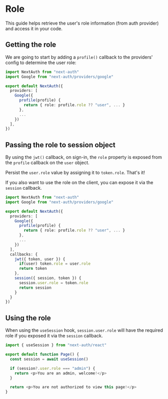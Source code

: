 # Role

This guide helps retrieve the user's role information (from auth provider) and access it in your code.

## Getting the role

We are going to start by adding a `profile()` callback to the providers' config to determine the user role:

```ts title="/pages/api/auth/[...nextauth].ts"
import NextAuth from "next-auth"
import Google from "next-auth/providers/google"

export default NextAuth({
  providers: [
    Google({
      profile(profile) {
        return { role: profile.role ?? "user", ... }
      },
      ...
    })  
  ],
})
```


## Passing the role to session object

By using the `jwt()` callback, on sign-in, the `role` property is exposed from the `profile` callback on the `user` object.

Persist the `user.role` value by assigning it to `token.role`. That's it!

If you also want to use the role on the client, you can expose it via the `session` callback.

```ts title="/pages/api/auth/[...nextauth].ts"
import NextAuth from "next-auth"
import Google from "next-auth/providers/google"

export default NextAuth({
  providers: [
    Google({
      profile(profile) {
        return { role: profile.role ?? "user", ... }
      },
      ...
    })  
  ],
  callbacks: {
    jwt({ token, user }) {
      if(user) token.role = user.role
      return token
    },
    session({ session, token }) {
      session.user.role = token.role
      return session
    }
  }
})
```

## Using the role

When using the `useSession` hook, `session.user.role` will have the required role if you exposed it via the `session` callback.

```ts title="/pages/admin.tsx"
import { useSession } from "next-auth/react"

export default function Page() {
  const session = await useSession()

  if (session?.user.role === "admin") {
    return <p>You are an admin, welcome!</p>
  }

  return <p>You are not authorized to view this page!</p>
}
```
